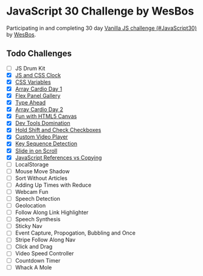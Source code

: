 # JavaScript 30 Challenge by WesBos

Participating in and completing 30 day [Vanilla JS challenge (#JavaScript30)](https://javascript30.com/) by [WesBos](https://wesbos.com/).

## Todo Challenges

- [ ] JS Drum Kit
- [x] [JS and CSS Clock](02-JS-CSS-Clock/index.html)
- [x] [CSS Variables](03-CSS-Variables/index.html)
- [x] [Array Cardio Day 1](04-Array-Cardio-1/index.html)
- [x] [Flex Panel Gallery](05-Flex-Gallery/index.html)
- [x] [Type Ahead](06-Type-Ahead/index.html)
- [x] [Array Cardio Day 2](07-Array-Cardio-2/index.html)
- [x] [Fun with HTML5 Canvas](08-HTML5-Canvas/index.html)
- [x] [Dev Tools Domination](09-Dev-Tools/index.html)
- [x] [Hold Shift and Check Checkboxes](10-Multiple-Check-Shift/index.html)
- [x] [Custom Video Player](11-Custome-Video-Player/index.html)
- [x] [Key Sequence Detection](12-Key-Sequence-Detection/index.html)
- [x] [Slide in on Scroll](13-Slide-In-On-Scroll/index.html)
- [x] [JavaScript References vs Copying](15-Localstorage/index.html)
- [ ] LocalStorage
- [ ] Mouse Move Shadow
- [ ] Sort Without Articles
- [ ] Adding Up Times with Reduce
- [ ] Webcam Fun
- [ ] Speech Detection
- [ ] Geolocation
- [ ] Follow Along Link Highlighter
- [ ] Speech Synthesis
- [ ] Sticky Nav
- [ ] Event Capture, Propogation, Bubbling and Once
- [ ] Stripe Follow Along Nav
- [ ] Click and Drag
- [ ] Video Speed Controller
- [ ] Countdown Timer
- [ ] Whack A Mole
